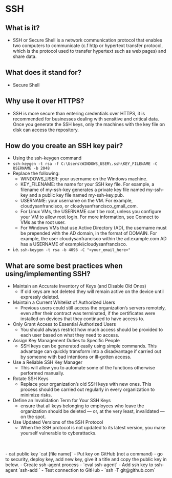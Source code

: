 # SSH

## What is it?

- SSH or Secure Shell is a network communication protocol that enables two computers to communicate (c.f http or hypertext transfer protocol, which is the protocol used to transfer hypertext such as web pages) and share data.

## What does it stand for?

- Secure Shell

## Why use it over HTTPS?

- SSH is more secure than entering credentials over HTTPS, it is recommended for businesses dealing with sensitive and critical data. Once you generate the SSH keys, only the machines with the key file on disk can access the repository.

## How do you create an SSH key pair?

- Using the ssh-keygen command
- `ssh-keygen -t rsa -f C:\Users\WINDOWS_USER\.ssh\KEY_FILENAME -C USERNAME -b 2048`
- Replace the following:
  - WINDOWS_USER: your username on the Windows machine. 
  - KEY_FILENAME: the name for your SSH key file. For example, a filename of my-ssh-key generates a private key file named my-ssh-key and a public key file named my-ssh-key.pub. 
  - USERNAME: your username on the VM. For example, cloudysanfrancisco, or cloudysanfrancisco_gmail_com. 
  - For Linux VMs, the USERNAME can't be root, unless you configure your VM to allow root login. For more information, see Connect to VMs as the root user. 
  - For Windows VMs that use Active Directory (AD), the username must be prepended with the AD domain, in the format of DOMAIN\. For example, the user cloudysanfrancisco within the ad.example.com AD has a USERNAME of example\cloudysanfrancisco.
- i.e. `ssh-keygen -t rsa -b 4096 -C "<your_email_here>"`

## What are some best practices when using/implementing SSH?

- Maintain an Accurate Inventory of Keys (and Disable Old Ones)
  - If old keys are not deleted they will remain active on the device until expressly deleted.
- Maintain a Current Whitelist of Authorized Users
  - Previous users could still access the organization’s servers remotely, even after their contract was terminated, if the certificates were installed on devices that they continued to have access to.
- Only Grant Access to Essential Authorized Users
  - You should always restrict how much access should be provided to each user based on what they need to access.
- Assign Key Management Duties to Specific People
  - SSH keys can be generated easily using simple commands. This advantage can quickly transform into a disadvantage if carried out by someone with bad intentions or ill-gotten access.
- Use a Reliable SSH Key Manager
  - This will allow you to automate some of the functions otherwise performed manually.
- Rotate SSH Keys
  - Replace your organization’s old SSH keys with new ones. This process should be carried out regularly in every organization to minimize risks.
- Define an Invalidation Term for Your SSH Keys
  - ensure that all keys belonging to employees who leave the organization should be deleted — or, at the very least, invalidated — on the spot.
- Use Updated Versions of the SSH Protocol
  - When the SSH protocol is not updated to its latest version, you make yourself vulnerable to cyberattacks.
<br>
</br>
- cat public key `cat [file name]`
- Put key on GitHub (not a command) - go to security, deploy key, add new key, give it a title and copy the public key in below.
- Create ssh-agent process - `eval ssh-agent` 
- Add ssh key to ssh-agent `ssh-add <path to key>`
- Test connection to GitHub - `ssh -T git@github.com`